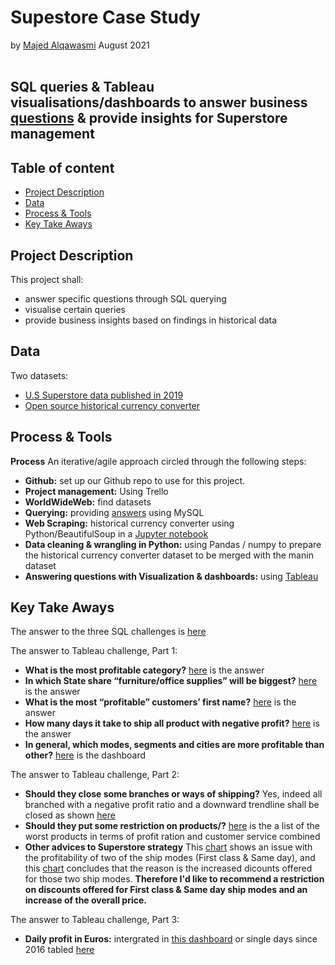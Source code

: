 # Supestore Case Study
by [Majed Alqawasmi](https://github.com/MajedAlqawasmi) August 2021
<br/><br/>
##  SQL queries & Tableau visualisations/dashboards to answer business [questions](https://github.com/MajedAlqawasmi/McMakler_case_study/blob/main/BI%20Case%20Study.pdf) & provide insights for Superstore management

## Table of content

- [Project Description](https://github.com/MajedAlqawasmi/McMakler_case_study/blob/main/README.md#project-Description)
- [Data](https://github.com/MajedAlqawasmi/McMakler_case_study/blob/main/README.md#data)
- [Process & Tools](https://github.com/MajedAlqawasmi/McMakler_case_study/blob/main/README.md#process--tools)
- [Key Take Aways](https://github.com/MajedAlqawasmi/McMakler_case_study/blob/main/README.md#key-take-aways)

## Project Description
This project shall: 
- answer specific questions through SQL querying
- visualise certain queries
- provide business insights based on findings in historical data   

## Data
Two datasets: 
- [U.S Superstore data published in 2019](https://data.world/annjackson/2019-superstore) 
- [Open source historical currency converter](https://www.currency-converter.org.uk/currency-rates/historical/table/EUR-USD.html)

## Process & Tools

**Process**
An iterative/agile approach circled through the following steps:

- **Github:** set up our Github repo to use for this project. <br/>
- **Project management:** Using Trello
- **WorldWideWeb:** find datasets<br/>
- **Querying:** providing [answers](https://github.com/MajedAlqawasmi/McMakler_case_study/blob/main/SQL_Challenge/SQL_challenge_answered.txt) using MySQL<br/>
- **Web Scraping:** historical currency converter using Python/BeautifulSoup in a [Jupyter notebook](https://github.com/MajedAlqawasmi/McMakler_case_study/blob/main/web_scraping/web_scraping_currency.ipynb)<br/>
- **Data cleaning & wrangling in Python:** using Pandas / numpy to prepare the historical currency converter dataset to be merged with the manin dataset<br/>
- **Answering questions with Visualization & dashboards:** using [Tableau](https://public.tableau.com/views/SuperstoreCaseStudy_16293384908960/MostProfitableCategory?:language=en-US&publish=yes&:display_count=n&:origin=viz_share_link)<br/>

## Key Take Aways

The answer to the three SQL challenges is [here](https://github.com/MajedAlqawasmi/McMakler_case_study/blob/main/SQL_Challenge/SQL_challenge_answered.txt)

The answer to Tableau challenge, Part 1:
- **What is the most profitable category?** [here](https://public.tableau.com/views/SuperstoreCaseStudy_16293384908960/MostProfitableCategory?:language=en-US&:retry=yes&:display_count=n&:origin=viz_share_link) is the answer
- **In which State share “furniture/office supplies” will be biggest?** [here](https://public.tableau.com/views/SuperstoreCaseStudy_16293384908960/BiggestShareofFurnitureOfficeSuppliesperstate?:language=en-US&:retry=yes&:display_count=n&:origin=viz_share_link) is the answer
- **What is the most “profitable” customers’ first name?** [here](https://public.tableau.com/views/SuperstoreCaseStudy_16293384908960/ShipModesSegmentsProfitabilityperCity?:language=en-US&publish=yes&:display_count=n&:origin=viz_share_link) is the answer
- **How many days it take to ship all product with negative profit?** [here](https://public.tableau.com/views/SuperstoreCaseStudy_16293384908960/MedianDaystoShipNegativeProducts?:language=en-US&:retry=yes&:display_count=n&:origin=viz_share_link) is the answer
- **In general, which modes, segments and cities are more profitable than other?** [here](https://public.tableau.com/views/SuperstoreCaseStudy_16293384908960/ShipModesSegmentsProfitabilityperCity?:language=en-US&publish=yes&:display_count=n&:origin=viz_share_link) is the dashboard

The answer to Tableau challenge, Part 2:
- **Should they close some branches or ways of shipping?** Yes, indeed all branched with a negative profit ratio and a downward trendline shall be closed as shown [here](https://public.tableau.com/views/SuperstoreCaseStudy_16293384908960/BadBranchesDashboard?:language=en-US&publish=yes&:display_count=n&:origin=viz_share_link)
- **Should they put some restriction on products/?** [here](https://public.tableau.com/views/SuperstoreCaseStudy_16293384908960/ProductsProfitCustomerServicewise?:language=en-US&publish=yes&:display_count=n&:origin=viz_share_link) is the a list of the worst products in terms of profit ration and customer service combined
- **Other advices to Superstore strategy** This [chart](https://public.tableau.com/views/SuperstoreCaseStudy_16293384908960/ShipModeProfitabilityTimeline?:language=en-US&publish=yes&:display_count=n&:origin=viz_share_link) shows an issue with the profitability of two of the ship modes (First class & Same day), and this [chart](https://public.tableau.com/views/SuperstoreCaseStudy_16293384908960/TheDiscountProblem?:language=en-US&publish=yes&:display_count=n&:origin=viz_share_link) concludes that the reason is the increased dicounts offered for those two ship modes. **Therefore I'd like to recommend a restriction on discounts offered for First class & Same day ship modes and an increase of the overall price.**  

The answer to Tableau challenge, Part 3:
- **Daily profit in Euros:** intergrated in [this dashboard](https://public.tableau.com/views/SuperstoreCaseStudy_16293384908960/ShipModesSegmentsProfitabilityperCity?:language=en-US&publish=yes&:display_count=n&:origin=viz_share_link) or single days since 2016 tabled [here](https://public.tableau.com/views/SuperstoreCaseStudy_16293384908960/DailyProfitinEuro?:language=en-US&publish=yes&:display_count=n&:origin=viz_share_link)
